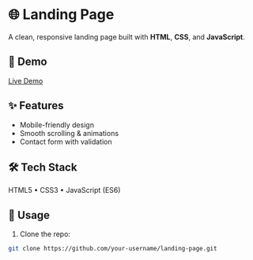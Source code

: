 # 🌐 Landing Page

A clean, responsive landing page built with **HTML**, **CSS**, and **JavaScript**.

## 🔗 Demo
[Live Demo](https://your-live-demo-link.com)

## ✨ Features
- Mobile-friendly design
- Smooth scrolling & animations
- Contact form with validation

## 🛠 Tech Stack
HTML5 • CSS3 • JavaScript (ES6)

## 🚀 Usage
1. Clone the repo:
```bash
git clone https://github.com/your-username/landing-page.git
